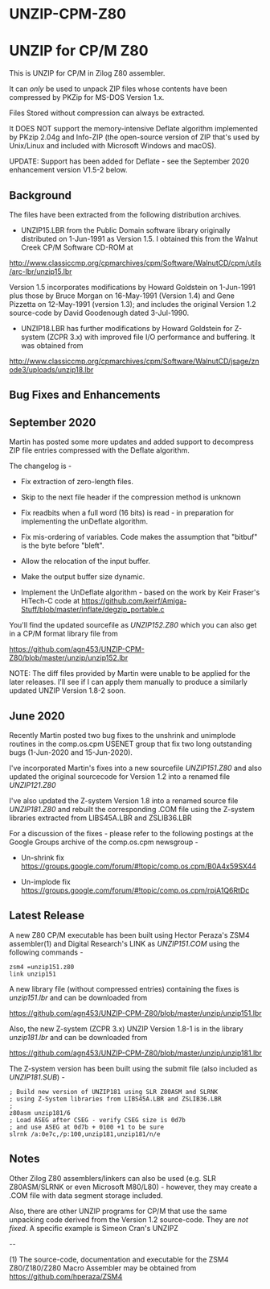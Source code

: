 # UNZIP-CPM-Z80
UNZIP for CP/M Z80
==================

This is UNZIP for CP/M in Zilog Z80 assembler.

It can _only_ be used to unpack ZIP files whose contents have been
compressed by PKZip for MS-DOS Version 1.x.

Files Stored without compression can always be extracted.

It DOES NOT support the memory-intensive Deflate algorithm implemented
by PKzip 2.04g and Info-ZIP (the open-source version of ZIP that's
used by Unix/Linux and included with Microsoft Windows and macOS).

UPDATE: Support has been added for Deflate - see the September 2020
enhancement version V1.5-2 below.

Background
----------

The files have been extracted from the following distribution archives.

* UNZIP15.LBR from the Public Domain software library originally
distributed on 1-Jun-1991 as Version 1.5. I obtained this from
the Walnut Creek CP/M Software CD-ROM at

http://www.classiccmp.org/cpmarchives/cpm/Software/WalnutCD/cpm/utils/arc-lbr/unzip15.lbr

Version 1.5 incorporates modifications by Howard Goldstein on 1-Jun-1991
plus those by Bruce Morgan on 16-May-1991 (Version 1.4) and Gene
Pizzetta on 12-May-1991 (version 1.3); and includes the original
Version 1.2 source-code by David Goodenough dated 3-Jul-1990.

* UNZIP18.LBR has further modifications by Howard Goldstein for
Z-system (ZCPR 3.x) with improved file I/O performance and buffering. It
was obtained from

http://www.classiccmp.org/cpmarchives/cpm/Software/WalnutCD/jsage/znode3/uploads/unzip18.lbr


Bug Fixes and Enhancements
--------------------------

September 2020
--------------

Martin has posted some more updates and added support to decompress
ZIP file entries compressed with the Deflate algorithm.

The changelog is -

* Fix extraction of zero-length files.

* Skip to the next file header if the compression method is unknown

* Fix readbits when a full word (16 bits) is read - in preparation
for implementing the unDeflate algorithm.

* Fix mis-ordering of variables.  Code makes the assumption
that "bitbuf" is the byte before "bleft".

* Allow the relocation of the input buffer.

* Make the output buffer size dynamic.

* Implement the UnDeflate algorithm - based on the work by
Keir Fraser's HiTech-C code at
https://github.com/keirf/Amiga-Stuff/blob/master/inflate/degzip_portable.c

You'll find the updated sourcefile as *UNZIP152.Z80* which you
can also get in a CP/M format library file from

https://github.com/agn453/UNZIP-CPM-Z80/blob/master/unzip/unzip152.lbr

NOTE: The diff files provided by Martin were unable to be applied
for the later releases.  I'll see if I can apply them manually to
produce a similarly updated UNZIP Version 1.8-2 soon.


June 2020
---------

Recently Martin posted two bug fixes to the unshrink and unimplode
routines in the comp.os.cpm USENET group that fix two long outstanding
bugs (1-Jun-2020 and 15-Jun-2020).

I've incorporated Martin's fixes into a new sourcefile *UNZIP151.Z80*
and also updated the original sourcecode for Version 1.2 into a renamed
file *UNZIP121.Z80*

I've also updated the Z-system Version 1.8 into a renamed source file
*UNZIP181.Z80* and rebuilt the corresponding .COM file using the
Z-system libraries extracted from LIBS45A.LBR and ZSLIB36.LBR

For a discussion of the fixes - please refer to the following
postings at the Google Groups archive of the comp.os.cpm newsgroup -

* Un-shrink fix https://groups.google.com/forum/#!topic/comp.os.cpm/B0A4x59SX44

* Un-implode fix https://groups.google.com/forum/#!topic/comp.os.cpm/rpjA1Q6RtDc

Latest Release
--------------

A new Z80 CP/M executable has been built using Hector Peraza's ZSM4
assembler(1) and Digital Research's LINK as *UNZIP151.COM* using the
following commands -

```
zsm4 =unzip151.z80
link unzip151
```

A new library file (without compressed entries) containing the fixes
is _unzip151.lbr_ and can be downloaded from

https://github.com/agn453/UNZIP-CPM-Z80/blob/master/unzip/unzip151.lbr


Also, the new Z-system (ZCPR 3.x) UNZIP Version 1.8-1 is in the
library _unzip181.lbr_ and can be downloaded from

https://github.com/agn453/UNZIP-CPM-Z80/blob/master/unzip/unzip181.lbr

The Z-system version has been built using the submit file (also included
as _UNZIP181.SUB_) -

```
; Build new version of UNZIP181 using SLR Z80ASM and SLRNK
; using Z-System libraries from LIBS45A.LBR and ZSLIB36.LBR
;
z80asm unzip181/6
; Load ASEG after CSEG - verify CSEG size is 0d7b
; and use ASEG at 0d7b + 0100 +1 to be sure
slrnk /a:0e7c,/p:100,unzip181,unzip181/n/e
```


Notes
-----

Other Zilog Z80 assemblers/linkers can also be used (e.g. SLR Z80ASM/SLRNK
or even Microsoft M80/L80) - however, they may create
a .COM file with data segment storage included.

Also, there are other UNZIP programs for CP/M that use the same
unpacking code derived from the Version 1.2 source-code.  They
are _not fixed_.  A specific example is Simeon Cran's UNZIPZ 

--

(1) The source-code, documentation and executable for the
ZSM4 Z80/Z180/Z280 Macro Assembler may be obtained from
https://github.com/hperaza/ZSM4
